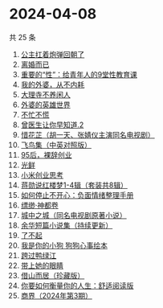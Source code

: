 # 2024-04-08

共 25 条

<!-- BEGIN WEREAD -->
<!-- 最后更新时间 2024-04-08 15:01:14 +0800 -->
1. [公主扛着炮弹回朝了](https://weread.qq.com/web/bookDetail/d78323b0813ab8b39g011bf4)
1. [离婚而已](https://weread.qq.com/web/bookDetail/c22325b0813ab8b32g014a88)
1. [重要的“性”：给青年人的9堂性教育课](https://weread.qq.com/web/bookDetail/7e732d50813ab8508g0130ad)
1. [我的外婆，从不内耗](https://weread.qq.com/web/bookDetail/1b732f30813ab8b37g0121a2)
1. [大理寺不养闲人](https://weread.qq.com/web/bookDetail/e9432d60813ab8b39g010085)
1. [外婆的英雄世界](https://weread.qq.com/web/bookDetail/af132330719d6201af1be0f)
1. [不忙不慌](https://weread.qq.com/web/bookDetail/db732dd0813ab86d0g01477c)
1. [曾医生让你早知道.2](https://weread.qq.com/web/bookDetail/0c532df0813ab7126g019943)
1. [惜花芷（胡一天、张婧仪主演同名电视剧）](https://weread.qq.com/web/bookDetail/3e5322805de0693e5700dab)
1. [飞鸟集（中英对照版）](https://weread.qq.com/web/bookDetail/d8832880813ab8b0eg012786)
1. [95后，裸辞创业](https://weread.qq.com/web/bookDetail/d0932f60813ab8b12g015d61)
1. [光鲜](https://weread.qq.com/web/bookDetail/b4c327c0813ab7fd8g018b3f)
1. [小米创业思考](https://weread.qq.com/web/bookDetail/43832a10813ab703dg011c78)
1. [蒋勋说红楼梦1-4辑（套装共8辑）](https://weread.qq.com/web/bookDetail/27632a207165bb05276e811)
1. [如何停止不开心：负面情绪整理手册](https://weread.qq.com/web/bookDetail/d3e326d0813ab8b0cg017513)
1. [缥缈·神都卷](https://weread.qq.com/web/bookDetail/d5b32bb0721b08c8d5b7a1b)
1. [城中之城（同名电视剧原著小说）](https://weread.qq.com/web/bookDetail/0fc32ea0813ab6c13g012065)
1. [余华短篇小说集（持续更新）](https://weread.qq.com/web/bookDetail/59132390813ab8a77g019daa)
1. [了不起](https://weread.qq.com/web/bookDetail/28c32440813ab70c4g018057)
1. [我是你的小狗 狗狗心事绘本](https://weread.qq.com/web/bookDetail/db632150813ab7ae0g014faa)
1. [跨过鸭绿江](https://weread.qq.com/web/bookDetail/572323a0813ab8a75g017c42)
1. [带上她的眼睛](https://weread.qq.com/web/bookDetail/54d329f071eb631654de262)
1. [借山而居（珍藏版）](https://weread.qq.com/web/bookDetail/bcf321e072452d4ebcf153c)
1. [你要如何衡量你的人生：舒适阅读版](https://weread.qq.com/web/bookDetail/4ee32e00715acf414ee40c6)
1. [商界（2024年第3期）](https://weread.qq.com/web/bookDetail/74e32c90813ab8b26g018774)
<!-- END WEREAD -->